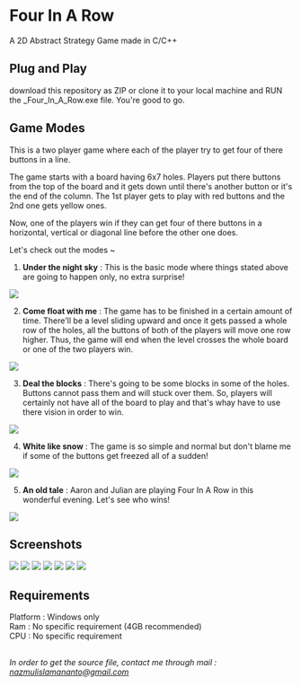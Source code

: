 # Four In A Row  

A 2D Abstract Strategy Game made in C/C++  

## Plug and Play  

download this repository as ZIP or clone it to your local machine and RUN the _Four_In_A_Row.exe file. You're good to go.  

## Game Modes

This is a two player game where each of the player try to get four of there buttons in a line.  

The game starts with a board having 6x7 holes. Players put there buttons from the top of the board and it gets down until there's another button or it's the end of the column. The 1st player gets to play with red buttons and the 2nd one gets yellow ones.  

Now, one of the players win if they can get four of there buttons in a horizontal, vertical or diagonal line before the other one does.  

Let's check out the modes ~  

1. **Under the night sky** : This is the basic mode where things stated above are going to happen only, no extra surprise!   

![](./screenshots/Under-the-night-sky.png)

2. **Come float with me** : The game has to be finished in a certain amount of time. There'll be a level sliding upward and once it gets passed a whole row of the holes, all the buttons of both of the players will move one row higher. Thus, the game will end when the level crosses the whole board or one of the two players win.  

![](./screenshots/Come-float-with-me.png)

3. **Deal the blocks** : There's going to be some blocks in some of the holes. Buttons cannot pass them and will stuck over them. So, players will certainly not have all of the board to play and that's whay have to use there vision in order to win.  

![](./screenshots/Deal-the-blocks.png)

4. **White like snow** : The game is so simple and normal but don't blame me if some of the buttons get freezed all of a sudden!  

![](./screenshots/White-like-snow.png)

5. **An old tale** : Aaron and Julian are playing Four In A Row in this wonderful evening. Let's see who wins!  

![](./screenshots/An-old-tale.png)  

## Screenshots

![](./screenshots/About.png)
![](./screenshots/Hall-of-fame.png)
![](./screenshots/Main-menu.png)
![](./screenshots/New-game.png)
![](./screenshots/Rules.png)
![](./screenshots/Settings.png)
![](./screenshots/Winning-moment.png) 

## Requirements  

Platform : Windows only  
Ram : No specific requirement (4GB recommended)  
CPU : No specific requirement  

##  

*In order to get the source file, contact me through mail : nazmulislamananto@gmail.com*
